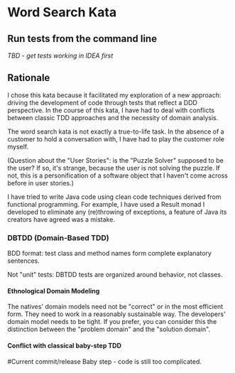 # Word Search Kata

## Run tests from the command line

*TBD - get tests working in IDEA first*

## Rationale

I chose this kata because it facilitated my exploration of a new approach: 
driving the development of code through tests that reflect a DDD 
perspective. In the course of this kata, I have had to deal with conflicts 
between classic TDD approaches and the necessity of domain analysis.

The word search kata is not exactly a true-to-life task. In the absence of a 
customer to hold a conversation with, I have had to play the customer role 
myself. 

(Question about the "User Stories": is the "Puzzle Solver" supposed 
to be the user? If so, it's strange, because the user is not solving the 
puzzle. If not, this is a personification of a software object that I haven't
 come across before in user stories.)

I have tried to write Java code using clean code techniques derived from
 functional programming. For example, I have used a Result monad I developed 
 to eliminate any (re)throwing of exceptions, a feature of Java its creators 
 have agreed was a mistake.

### DBTDD (Domain-Based TDD)

BDD format: test class and method names form complete explanatory sentences.

Not "unit" tests: DBTDD tests are organized around behavior, not classes.

#### Ethnological Domain Modeling
The natives' domain models need not be "correct" or in the most efficient form. 
They need to work in a reasonably sustainable way. The developers' domain 
model needs to be tight. If you prefer, you can consider this the distinction
 between the "problem domain" and the "solution domain".

#### Conflict with classical baby-step TDD

#Current commit/release
Baby step - code is still too complicated.
